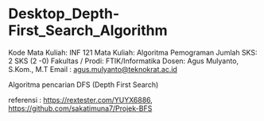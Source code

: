 # Desktop_Depth-First_Search_Algorithm

Kode Mata Kuliah: INF 121 
Mata Kuliah: Algoritma Pemograman 
Jumlah SKS: 2 SKS (2 -0) 
Fakultas / Prodi: FTIK/Informatika 
Dosen: Agus Mulyanto, S.Kom., M.T 
Email : agus.mulyanto@teknokrat.ac.id

Algoritma pencarian DFS (Depth First Search)
 
 referensi :  https://rextester.com/YUYX6886, https://github.com/sakatimuna7/Projek-BFS
 
 
 

